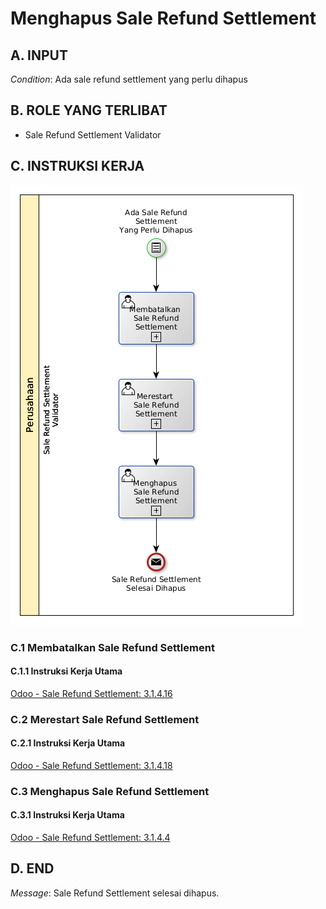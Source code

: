# Menghapus Sale Refund Settlement

## <a name="input">A. INPUT</a>

*Condition*: Ada sale refund settlement yang perlu dihapus

## <a name="role">B. ROLE YANG TERLIBAT</a>

* Sale Refund Settlement Validator

## <a name="instruksi">C. INSTRUKSI KERJA</a>

![](../img/prosedur-kerja/menghapus-sale-refund-settlement.png)

### C.1 Membatalkan Sale Refund Settlement

#### C.1.1 Instruksi Kerja Utama

[Odoo - Sale Refund Settlement: 3.1.4.16](../transaksi/sale-refund-settlement/batal.md)

### C.2 Merestart Sale Refund Settlement

#### C.2.1 Instruksi Kerja Utama

[Odoo - Sale Refund Settlement: 3.1.4.18](../transaksi/sale-refund-settlement/restart.md)

### C.3 Menghapus Sale Refund Settlement

#### C.3.1 Instruksi Kerja Utama

[Odoo - Sale Refund Settlement: 3.1.4.4](../transaksi/sale-refund-settlement/menghapus.md)

## <a name="input">D. END</a>

*Message*: Sale Refund Settlement selesai dihapus.

